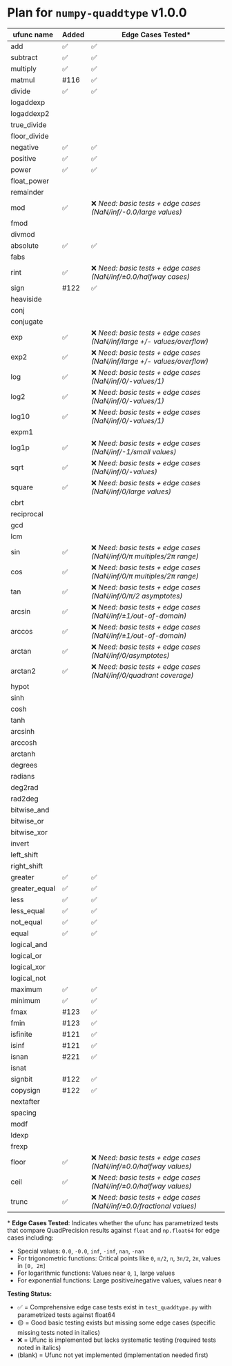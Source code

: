 # Plan for `numpy-quaddtype` v1.0.0

| ufunc name    | Added | Edge Cases Tested\*                                                     |
| ------------- | ----- | ----------------------------------------------------------------------- |
| add           | ✅    | ✅                                                                      |
| subtract      | ✅    | ✅                                                                      |
| multiply      | ✅    | ✅                                                                      |
| matmul        | #116  | ✅                                                                      |
| divide        | ✅    | ✅                                                                      |
| logaddexp     |       |                                                                         |
| logaddexp2    |       |                                                                         |
| true_divide   |       |                                                                         |
| floor_divide  |       |                                                                         |
| negative      | ✅    | ✅                                                                      |
| positive      | ✅    | ✅                                                                      |
| power         | ✅    | ✅                                                                      |
| float_power   |       |                                                                         |
| remainder     |       |                                                                         |
| mod           | ✅    | ❌ _Need: basic tests + edge cases (NaN/inf/-0.0/large values)_         |
| fmod          |       |                                                                         |
| divmod        |       |                                                                         |
| absolute      | ✅    | ✅                                                                      |
| fabs          |       |                                                                         |
| rint          | ✅    | ❌ _Need: basic tests + edge cases (NaN/inf/±0.0/halfway cases)_        |
| sign          | #122  | ✅                                                                      |
| heaviside     |       |                                                                         |
| conj          |       |                                                                         |
| conjugate     |       |                                                                         |
| exp           | ✅    | ❌ _Need: basic tests + edge cases (NaN/inf/large +/- values/overflow)_ |
| exp2          | ✅    | ❌ _Need: basic tests + edge cases (NaN/inf/large +/- values/overflow)_ |
| log           | ✅    | ❌ _Need: basic tests + edge cases (NaN/inf/0/-values/1)_               |
| log2          | ✅    | ❌ _Need: basic tests + edge cases (NaN/inf/0/-values/1)_               |
| log10         | ✅    | ❌ _Need: basic tests + edge cases (NaN/inf/0/-values/1)_               |
| expm1         |       |                                                                         |
| log1p         | ✅    | ❌ _Need: basic tests + edge cases (NaN/inf/-1/small values)_           |
| sqrt          | ✅    | ❌ _Need: basic tests + edge cases (NaN/inf/0/-values)_                 |
| square        | ✅    | ❌ _Need: basic tests + edge cases (NaN/inf/0/large values)_            |
| cbrt          |       |                                                                         |
| reciprocal    |       |                                                                         |
| gcd           |       |                                                                         |
| lcm           |       |                                                                         |
| sin           | ✅    | ❌ _Need: basic tests + edge cases (NaN/inf/0/π multiples/2π range)_    |
| cos           | ✅    | ❌ _Need: basic tests + edge cases (NaN/inf/0/π multiples/2π range)_    |
| tan           | ✅    | ❌ _Need: basic tests + edge cases (NaN/inf/0/π/2 asymptotes)_          |
| arcsin        | ✅    | ❌ _Need: basic tests + edge cases (NaN/inf/±1/out-of-domain)_          |
| arccos        | ✅    | ❌ _Need: basic tests + edge cases (NaN/inf/±1/out-of-domain)_          |
| arctan        | ✅    | ❌ _Need: basic tests + edge cases (NaN/inf/0/asymptotes)_              |
| arctan2       | ✅    | ❌ _Need: basic tests + edge cases (NaN/inf/0/quadrant coverage)_       |
| hypot         |       |                                                                         |
| sinh          |       |                                                                         |
| cosh          |       |                                                                         |
| tanh          |       |                                                                         |
| arcsinh       |       |                                                                         |
| arccosh       |       |                                                                         |
| arctanh       |       |                                                                         |
| degrees       |       |                                                                         |
| radians       |       |                                                                         |
| deg2rad       |       |                                                                         |
| rad2deg       |       |                                                                         |
| bitwise_and   |       |                                                                         |
| bitwise_or    |       |                                                                         |
| bitwise_xor   |       |                                                                         |
| invert        |       |                                                                         |
| left_shift    |       |                                                                         |
| right_shift   |       |                                                                         |
| greater       | ✅    | ✅                                                                      |
| greater_equal | ✅    | ✅                                                                      |
| less          | ✅    | ✅                                                                      |
| less_equal    | ✅    | ✅                                                                      |
| not_equal     | ✅    | ✅                                                                      |
| equal         | ✅    | ✅                                                                      |
| logical_and   |       |                                                                         |
| logical_or    |       |                                                                         |
| logical_xor   |       |                                                                         |
| logical_not   |       |                                                                         |
| maximum       | ✅    | ✅                                                                      |
| minimum       | ✅    | ✅                                                                      |
| fmax          | #123  | ✅                                                                      |
| fmin          | #123  | ✅                                                                      |
| isfinite      | #121  | ✅                                                                      |
| isinf         | #121  | ✅                                                                      |
| isnan         | #221  | ✅                                                                      |
| isnat         |       |                                                                         |
| signbit       | #122  | ✅                                                                      |
| copysign      | #122  | ✅                                                                      |
| nextafter     |       |                                                                         |
| spacing       |       |                                                                         |
| modf          |       |                                                                         |
| ldexp         |       |                                                                         |
| frexp         |       |                                                                         |
| floor         | ✅    | ❌ _Need: basic tests + edge cases (NaN/inf/±0.0/halfway values)_       |
| ceil          | ✅    | ❌ _Need: basic tests + edge cases (NaN/inf/±0.0/halfway values)_       |
| trunc         | ✅    | ❌ _Need: basic tests + edge cases (NaN/inf/±0.0/fractional values)_    |

\* **Edge Cases Tested**: Indicates whether the ufunc has parametrized tests that compare QuadPrecision results against `float` and `np.float64` for edge cases including:

- Special values: `0.0`, `-0.0`, `inf`, `-inf`, `nan`, `-nan`
- For trigonometric functions: Critical points like `0`, `π/2`, `π`, `3π/2`, `2π`, values in `[0, 2π]`
- For logarithmic functions: Values near `0`, `1`, large values
- For exponential functions: Large positive/negative values, values near `0`

**Testing Status:**

- ✅ = Comprehensive edge case tests exist in `test_quaddtype.py` with parametrized tests against float64
- 🟡 = Good basic testing exists but missing some edge cases (specific missing tests noted in italics)
- ❌ = Ufunc is implemented but lacks systematic testing (required tests noted in italics)
- (blank) = Ufunc not yet implemented (implementation needed first)
